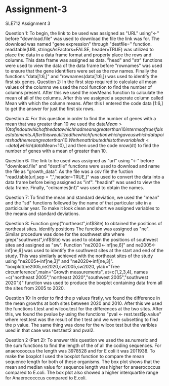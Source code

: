 # Assignment-3
SLE712 Assignment 3

Question 1: To begin, the link to be used was assigned as "URL" using"<-" before "download.file" was used to download the file the link was for. The download was named "gene expression" through "destfile=" function. read.table(URL,stringsAsFactors=FALSE, header=TRUE) was utilized to place the data in a data frame format and properly place the rows and columns. This data frame was assigned as data. "head" and "str" functions were used to view the data of the data frame before "rownames" was used to ensure that the gene identifiers were set as the row names. Finally the functions "data[1:6,]" and "rownames(data[1:6,]) was used to identify the first six genes.
Question 2: In the first step required to calculate all mean values of the columns we used the ncol function to find the number of columns present. After this we used the rowMeans function to calculate the mean of all of the columns. After this we assigned a seperate column called Mean with which the column means. After this I entered the code data [1:6,] to get the answer for just the first six rows.



Question 4: For this question in order to find the number of genes with a mean that was greater than 10 we used the data$Mean>10 to find out which of the data which had means greater than 10 in terms of true/false statements.  After this we utilized the which function which gave us which data points had the mean greater than 10. We then attributed this to the variable dt<-data[which(data$Mean<10),] and then used the code nrow(dt) to find the number of genes with a mean of greater than 10.

Question 6: The link to be used was assigned as "url" using "<-" before "download.file" and "destfile" functions were used to download and name the file as "growth_data". As the file was a csv file the fuction "read.table(url,sep = ",",header=TRUE,)" was used to convert the data into a data frame before being assigned as "inf". "headinf" was used to view the data frame. Finally, "colnames(inf)" was used to obtain the names.

Question 7: To find the mean and standard deviation, we used the "mean" and the "sd" functions followed by the name of that particular site in a particicular year. To make it look clean and short we assigned variables to the means and standard deviations.

Question 8: Function grep("northeast",inf$Site) to obtained the positions of northeast sites. identify positions  The function was assigned as "ne". Similar procedure was done for the southwest site where grep("southwest",inf$Site) was used to obtain the positions of southwest sites and assigned as "sw". Function "ne2020<-inf[ne,6]" and ne2005<-inf[ne,6] was used to identify the southwest sites at the start and end of the study. This was similarly achieved with the northeast sites of the study using "ne2005<-inf[ne,3]" and "ne2020<-inf[ne,3]". "boxplot(ne2005,ne2020,sw2005,sw2020, ylab="Tree circumference",main="Growth measurements", at=c(1,2,3,4),
        names =c("northeast 2005","northeast 2020","southwest 2005","southwest 2020"))" function was used to produce the boxplot containing data from all the sites from 2005 to 2020.
        
        
        
        
 Question 10: In order to find the p values firstly, we found the difference in the mean growths at both sites between 2020 and 2010. After this we used the functions t.test and wilcox.test for the differences at the two sites. After this, we found the pvalue by using the functions 
"pval <- rest.test$p.value" where rest.test was the result of the t test and we were subsetting to find the p value. The same thing was done for the wilcox test but the varibles used in that case was rest.test2 and pval2.




Question 2 (Part 2): To answer this question  we used the as.numeric and the sum functions to find the length of the of all the coding sequences. For anaerococcus the length was 3978528 and for E coli it was 2011938. To make the boxplot I used the boxplot function to compare the mean sequence length for both of these organisms. The box plot shows that the mean and median value for sequence length was higher for anaerococcus compared to E.coli. The box plot also showed a higher interquartile range for Anaerococccus compared to E.coli.
